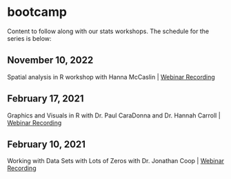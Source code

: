 # bootcamp
Content to follow along with our stats workshops. The schedule for the series is below:

## November 10, 2022
Spatial analysis in R workshop with Hanna McCaslin | [Webinar Recording](https://youtu.be/eYlybPXJ2gM)

## February 17, 2021
Graphics and Visuals in R with Dr. Paul CaraDonna and Dr. Hannah Carroll | [Webinar Recording](https://www.youtube.com/watch?v=9cGO9fjtbvg)

## February 10, 2021
Working with Data Sets with Lots of Zeros with Dr. Jonathan Coop | [Webinar Recording](https://www.youtube.com/watch?v=DOb5PWF6hLo)


